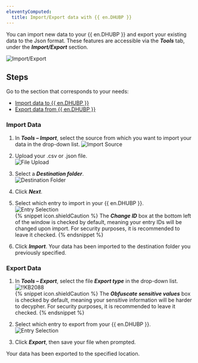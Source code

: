 ```yaml
---
eleventyComputed:
  title: Import/Export data with {{ en.DHUBP }}
---
```

You can import new data to your {{ en.DHUBP }} and export your existing data to the Json format. These features are accessible via the ***Tools*** tab, under the ***Import/Export*** section.

![Import/Export](https://webdevolutions.azureedge.net/docs/en/kb/KB2083.png)

## Steps

Go to the section that corresponds to your needs:

* [Import data to {{ en.DHUBP }}](#import)
* [Export data from {{ en.DHUBP }}](#export)

### Import Data
<a name="import"></a>

1. In ***Tools – Import***, select the source from which you want to import your data in the drop-down list.
![Import Source](https://webdevolutions.azureedge.net/docs/en/kb/KB2084.png)
1. Upload your .csv or .json file.  
![File Upload](https://webdevolutions.azureedge.net/docs/en/kb/KB2085.png)
1. Select a ***Destination folder***.  
![Destination Folder](https://webdevolutions.azureedge.net/docs/en/kb/KB2086.png)
1. Click ***Next***.
1. Select which entry to import in your {{ en.DHUBP }}.  
![Entry Selection](https://webdevolutions.azureedge.net/docs/en/kb/KB2087.png)  
{% snippet icon.shieldCaution %}
The ***Change ID*** box at the bottom left of the window is checked by default, meaning your entry IDs will be changed upon import. For security purposes, it is recommended to leave it checked.
{% endsnippet %}  

6. Click ***Import***.
Your data has been imported to the destination folder you previously specified.

### Export Data
<a name="export"></a>

1. In ***Tools – Export***, select the file ***Export type*** in the drop-down list.  
![!!KB2088](https://webdevolutions.azureedge.net/docs/en/kb/KB2088.png)  
{% snippet icon.shieldCaution %}
The ***Obfuscate sensitive values*** box is checked by default, meaning your sensitive information will be harder to decypher. For security purposes, it is recommended to leave it checked.
{% endsnippet %}  

2. Select which entry to export from your {{ en.DHUBP }}.  
![Entry Selection](https://webdevolutions.azureedge.net/docs/en/kb/KB2089.png)
1. Click ***Export***, then save your file when prompted.  

Your data has been exported to the specified location.
